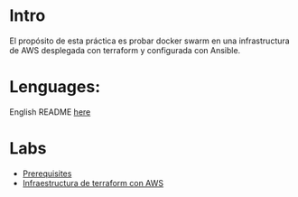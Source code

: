 # Intro

El propósito de esta práctica es probar docker swarm en una infrastructura de AWS desplegada con terraform y configurada con Ansible.

# Lenguages:

English README [here](README.md)

# Labs

* [Prerequisites](docs/es/01-prerequisites.es.md)
* [Infraestructura de terraform con AWS](docs/es/02-terraform.es.md)